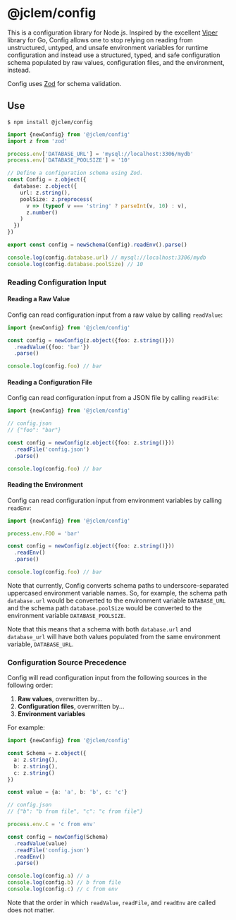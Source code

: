 # @jclem/config

This is a configuration library for Node.js. Inspired by the excellent
[Viper](https://github.com/spf13/viper) library for Go, Config allows one to
stop relying on reading from unstructured, untyped, and unsafe environment
variables for runtime configuration and instead use a structured, typed, and
safe configuration schema populated by raw values, configuration files, and the
environment, instead.

Config uses [Zod](https://zod.dev) for schema validation.

## Use

```shell
$ npm install @jclem/config
```

```typescript
import {newConfig} from '@jclem/config'
import z from 'zod'

process.env['DATABASE_URL'] = 'mysql://localhost:3306/mydb'
process.env['DATABASE_POOLSIZE'] = '10'

// Define a configuration schema using Zod.
const Config = z.object({
  database: z.object({
    url: z.string(),
    poolSize: z.preprocess(
      v => (typeof v === 'string' ? parseInt(v, 10) : v),
      z.number()
    )
  })
})

export const config = newSchema(Config).readEnv().parse()

console.log(config.database.url) // mysql://localhost:3306/mydb
console.log(config.database.poolSize) // 10
```

### Reading Configuration Input

#### Reading a Raw Value

Config can read configuration input from a raw value by calling `readValue`:

```typescript
import {newConfig} from '@jclem/config'

const config = newConfig(z.object({foo: z.string()}))
  .readValue({foo: 'bar'})
  .parse()

console.log(config.foo) // bar
```

#### Reading a Configuration File

Config can read configuration input from a JSON file by calling `readFile`:

```typescript
import {newConfig} from '@jclem/config'

// config.json
// {"foo": "bar"}

const config = newConfig(z.object({foo: z.string()}))
  .readFile('config.json')
  .parse()

console.log(config.foo) // bar
```

#### Reading the Environment

Config can read configuration input from environment variables by calling
`readEnv`:

```typescript
import {newConfig} from '@jclem/config'

process.env.FOO = 'bar'

const config = newConfig(z.object({foo: z.string()}))
  .readEnv()
  .parse()

console.log(config.foo) // bar
```

Note that currently, Config converts schema paths to underscore-separated
uppercased environment variable names. So, for example, the schema path
`database.url` would be converted to the environment variable `DATABASE_URL` and
the schema path `database.poolSize` would be converted to the environment
variable `DATABASE_POOLSIZE`.

Note that this means that a schema with both `database.url` and `database_url`
will have both values populated from the same environment variable,
`DATABASE_URL`.

### Configuration Source Precedence

Config will read configuration input from the following sources in the following
order:

1. **Raw values**, overwritten by...
2. **Configuration files**, overwritten by...
3. **Environment variables**

For example:

```typescript
import {newConfig} from '@jclem/config'

const Schema = z.object({
  a: z.string(),
  b: z.string(),
  c: z.string()
})

const value = {a: 'a', b: 'b', c: 'c'}

// config.json
// {"b": "b from file", "c": "c from file"}

process.env.C = 'c from env'

const config = newConfig(Schema)
  .readValue(value)
  .readFile('config.json')
  .readEnv()
  .parse()

console.log(config.a) // a
console.log(config.b) // b from file
console.log(config.c) // c from env
```

Note that the order in which `readValue`, `readFile`, and `readEnv` are called
does not matter.
